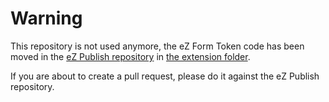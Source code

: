 # Warning

This repository is not used anymore, the eZ Form Token code has been moved in
the [eZ Publish repository](https://github.com/ezsystems/ezpublish) in [the
extension folder](https://github.com/ezsystems/ezpublish-legacy/tree/master/extension/ezformtoken).

If you are about to create a pull request, please do it against the eZ Publish
repository.
